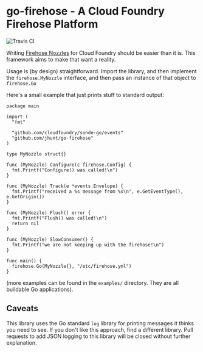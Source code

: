 go-firehose - A Cloud Foundry Firehose Platform
===============================================

![Travis CI](https://travis-ci.org/jhunt/go-firehose.svg?branch=master)

Writing [Firehose Nozzles][1] for Cloud Foundry should be easier
than it is.  This framework aims to make that want a reality.

Usage is (by design) straightforward.  Import the library, and
then implement the `firehose.MyNozzle` interface, and then pass
an instance of that object to `firehose.Go`

Here's a small example that just prints stuff to standard output:

```
package main

import (
  "fmt"

  "github.com/cloudfoundry/sonde-go/events"
  "github.com/jhunt/go-firehose"
)

type MyNozzle struct{}

func (MyNozzle) Configure(c firehose.Config) {
  fmt.Printf("Configure() was called!\n")
}

func (MyNozzle) Track(e *events.Envelope) {
  fmt.Printf("received a %s message from %s\n", e.GetEventType(), e.GetOrigin())
}

func (MyNozzle) Flush() error {
  fmt.Printf("Flush() was called!\n")
  return nil
}

func (MyNozzle) SlowConsumer() {
  fmt.Printf("we are not keeping up with the firehose!\n")
}

func main() {
  firehose.Go(MyNozzle{}, "/etc/firehose.yml")
}
```

(more examples can be found in the `examples/` directory.  They
are all buildable Go applications).



Caveats
-------

This library uses the Go standard `log` library for printing
messages it thinks you need to see.  If you don't like this
approach, find a different library.  Pull requests to add JSON
logging to this library will be closed without further
explanation.


[1]: https://docs.cloudfoundry.org/loggregator/nozzle-tutorial.html

